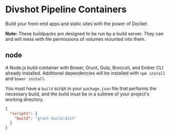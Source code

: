 # Divshot Pipeline Containers

Build your front-end apps and static sites with the power of Docker.

**Note:** These buildpacks are designed to be run by a build server. They can
and will mess with file permissions of volumes mounted into them.

## node

A Node.js build container with Bower, Grunt, Gulp, Broccoli, and Ember CLI already
installed. Additional dependencies will be installed with `npm install` and
`bower install`.

You must have a `build` script in your `package.json` file that performs the
necessary build, and the build must be in a subtree of your project's working
directory.

```json
{
  "scripts": {
    "build": "grunt build:dist"
  }
}
```